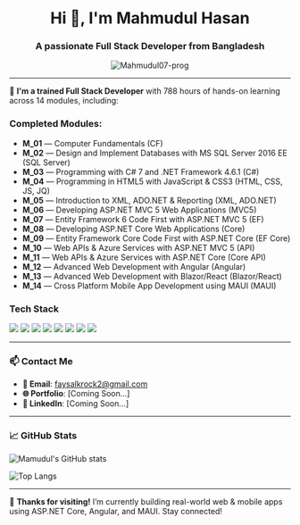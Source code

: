 <h1 align="center">Hi 👋, I'm Mahmudul Hasan</h1>
<h3 align="center">A passionate Full Stack Developer from Bangladesh</h3>

<p align="center">
  <img src="https://komarev.com/ghpvc/?username=Mahmudul07-prog&label=Profile%20views&color=0e75b6&style=flat" alt="Mahmudul07-prog" />
</p>

---

🚀 **I'm a trained Full Stack Developer** with 788 hours of hands-on learning across 14 modules, including:

###  Completed Modules:
<ul>
  <li><strong>M_01</strong> — Computer Fundamentals (CF)</li>
  <li><strong>M_02</strong> — Design and Implement Databases with MS SQL Server 2016 EE (SQL Server)</li>
  <li><strong>M_03</strong> — Programming with C# 7 and .NET Framework 4.6.1 (C#)</li>
  <li><strong>M_04</strong> — Programming in HTML5 with JavaScript & CSS3 (HTML, CSS, JS, JQ)</li>
  <li><strong>M_05</strong> — Introduction to XML, ADO.NET & Reporting (XML, ADO.NET)</li>
  <li><strong>M_06</strong> — Developing ASP.NET MVC 5 Web Applications (MVC5)</li>
  <li><strong>M_07</strong> — Entity Framework 6 Code First with ASP.NET MVC 5 (EF)</li>
  <li><strong>M_08</strong> — Developing ASP.NET Core Web Applications (Core)</li>
  <li><strong>M_09</strong> — Entity Framework Core Code First with ASP.NET Core (EF Core)</li>
  <li><strong>M_10</strong> — Web APIs & Azure Services with ASP.NET MVC 5 (API)</li>
  <li><strong>M_11</strong> — Web APIs & Azure Services with ASP.NET Core (Core API)</li>
  <li><strong>M_12</strong> — Advanced Web Development with Angular (Angular)</li>
  <li><strong>M_13</strong> — Advanced Web Development with Blazor/React (Blazor/React)</li>
  <li><strong>M_14</strong> — Cross Platform Mobile App Development using MAUI (MAUI)</li>
</ul>


###  Tech Stack

<p>
  <img src="https://img.shields.io/badge/C%23-239120?style=flat&logo=c-sharp&logoColor=white" />
  <img src="https://img.shields.io/badge/.NET_Core-512BD4?style=flat&logo=dotnet&logoColor=white" />
  <img src="https://img.shields.io/badge/Entity_Framework_Core-68217A?style=flat&logo=.net&logoColor=white" />
  <img src="https://img.shields.io/badge/Web_API-5C2D91?style=flat&logo=dotnet&logoColor=white" />
  <img src="https://img.shields.io/badge/Angular-DD0031?style=flat&logo=angular&logoColor=white" />
  <img src="https://img.shields.io/badge/React-20232A?style=flat&logo=react&logoColor=61DAFB" />
<!--   <img src="https://img.shields.io/badge/Blazor-5C2D91?style=flat&logo=blazor&logoColor=white" /> -->
  <img src="https://img.shields.io/badge/MAUI-512BD4?style=flat&logo=dotnet&logoColor=white" />
  <img src="https://img.shields.io/badge/MS_SQL_Server-CC2927?style=flat&logo=microsoft-sql-server&logoColor=white" />
</p>

---

### 📫 Contact Me
- **📧 Email**: faysalkrock2@gmail.com
- **🌐 Portfolio**: [Coming Soon...]
- **🔗 LinkedIn**: [Coming Soon...]

---

### 📈 GitHub Stats

![Mamudul's GitHub stats](https://github-readme-stats.vercel.app/api?username=Mahmudul07-prog&show_icons=true&theme=radical&cache_seconds=86400)

![Top Langs](https://github-readme-stats.vercel.app/api/top-langs/?username=Mahmudul07-prog&layout=compact&theme=radical&cache_seconds=86400)


---

🔗 **Thanks for visiting!** I’m currently building real-world web & mobile apps using ASP.NET Core, Angular, and MAUI. Stay connected!



